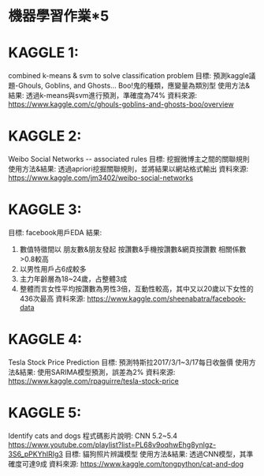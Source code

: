 # 機器學習作業*5

# KAGGLE 1:   
combined k-means & svm to solve classification problem
目標: 預測kaggle議題-Ghouls, Goblins, and Ghosts... Boo!鬼的種類，應變量為類別型
使用方法&結果: 透過k-means與svm進行預測，準確度為74%
資料來源: https://www.kaggle.com/c/ghouls-goblins-and-ghosts-boo/overview

# KAGGLE 2:
Weibo Social Networks -- associated rules
目標: 挖掘微博主之間的關聯規則
使用方法&結果: 透過apriori挖掘關聯規則，並將結果以網站格式輸出
資料來源: https://www.kaggle.com/jm3402/weibo-social-networks

# KAGGLE 3:
目標: facebook用戶EDA
結果:
1. 數值特徵間以 朋友數&朋友發起 按讚數&手機按讚數&網頁按讚數 相關係數>0.8較高
2. 以男性用戶占6成較多
3. 主力年齡層為18~24歲，占整體3成
4. 整體而言女性平均按讚數為男性3倍，互動性較高，其中又以20歲以下女性的436次最高
資料來源: https://www.kaggle.com/sheenabatra/facebook-data

# KAGGLE 4:
Tesla Stock Price Prediction
目標: 預測特斯拉2017/3/1~3/17每日收盤價
使用方法&結果: 使用SARIMA模型預測，誤差為2%
資料來源: https://www.kaggle.com/rpaguirre/tesla-stock-price

# KAGGLE 5:
Identify cats and dogs
程式碼影片說明: CNN 5.2~5.4 https://www.youtube.com/playlist?list=PL68v9oqhwEhg8ynlgz-3S6_pPKYhIRIg3
目標: 貓狗照片辨識模型
使用方法&結果: 透過CNN模型，其準確度可達9成
資料來源: https://www.kaggle.com/tongpython/cat-and-dog

